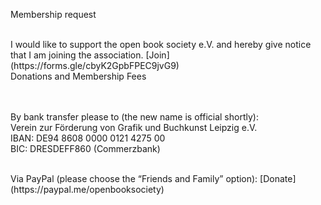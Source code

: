 Membership request

<br/>
I would like to support the open book society e.V. and hereby give notice that I am joining the association.  
[Join](https://forms.gle/cbyK2GpbFPEC9jvG9)

<br/>
Donations and Membership Fees

<br/><br/>
By bank transfer please to (the new name is official shortly):  
Verein zur Förderung von Grafik und Buchkunst Leipzig e.V.  
IBAN: DE94 8608 0000 0121 4275 00  
BIC: DRESDEFF860 (Commerzbank)

<br/>
Via PayPal (please choose the “Friends and Family” option):  
[Donate](https://paypal.me/openbooksociety)

